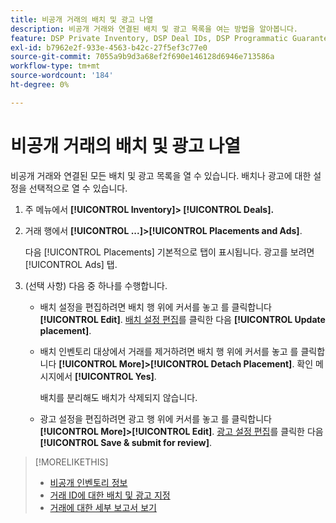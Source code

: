 ```yaml
---
title: 비공개 거래의 배치 및 광고 나열
description: 비공개 거래와 연결된 배치 및 광고 목록을 여는 방법을 알아봅니다.
feature: DSP Private Inventory, DSP Deal IDs, DSP Programmatic Guaranteed Deals
exl-id: b7962e2f-933e-4563-b42c-27f5ef3c77e0
source-git-commit: 7055a9b9d3a68ef2f690e146128d6946e713586a
workflow-type: tm+mt
source-wordcount: '184'
ht-degree: 0%

---
```


# 비공개 거래의 배치 및 광고 나열

비공개 거래와 연결된 모든 배치 및 광고 목록을 열 수 있습니다. 배치나 광고에 대한 설정을 선택적으로 열 수 있습니다.

1. 주 메뉴에서 **[!UICONTROL Inventory]> [!UICONTROL Deals].**

1. 거래 행에서  **[!UICONTROL ...]>[!UICONTROL Placements and Ads]**.

   다음 [!UICONTROL Placements] 기본적으로 탭이 표시됩니다. 광고를 보려면 [!UICONTROL Ads] 탭.

1. (선택 사항) 다음 중 하나를 수행합니다.

   * 배치 설정을 편집하려면 배치 행 위에 커서를 놓고 를 클릭합니다 **[!UICONTROL Edit]**. [배치 설정 편집](/help/dsp/campaign-management/placements/placement-settings.md)를 클릭한 다음 **[!UICONTROL Update placement]**.

   * 배치 인벤토리 대상에서 거래를 제거하려면 배치 행 위에 커서를 놓고 를 클릭합니다 **[!UICONTROL More]>[!UICONTROL Detach Placement]**. 확인 메시지에서 **[!UICONTROL Yes]**.

      배치를 분리해도 배치가 삭제되지 않습니다.

   * 광고 설정을 편집하려면 광고 행 위에 커서를 놓고 를 클릭합니다 **[!UICONTROL More]>[!UICONTROL Edit]**. [광고 설정 편집](/help/dsp/campaign-management/ads/ad-edit.md)를 클릭한 다음 **[!UICONTROL Save & submit for review]**.

>[!MORELIKETHIS]
>
>* [비공개 인벤토리 정보](private-inventory-about.md)
>* [거래 ID에 대한 배치 및 광고 지정](deal-id-attach-placements.md)
>* [거래에 대한 세부 보고서 보기](deal-view-report.md)

